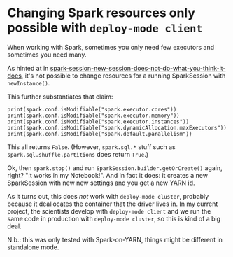 Changing Spark resources only possible with `deploy-mode client`
===========

When working with Spark, sometimes you only need few executors and sometimes you need many.

As hinted at in [spark-session-new-session-does-not-do-what-you-think-it-does](spark-session-new-session-does-not-do-what-you-think-it-does.md), it's not possible to change resources for a running SparkSession with `newInstance()`.

This further substantiates that claim:
      
```
print(spark.conf.isModifiable("spark.executor.cores"))
print(spark.conf.isModifiable("spark.executor.memory"))
print(spark.conf.isModifiable("spark.executor.instances"))
print(spark.conf.isModifiable("spark.dynamicAllocation.maxExecutors"))
print(spark.conf.isModifiable("spark.default.parallelism"))
```

This all returns `False`. (However, `spark.sql.*` stuff such as `spark.sql.shuffle.partitions` does return `True`.)

Ok, then `spark.stop()` and run `SparkSession.builder.getOrCreate()` again, right? "It works in my Notebook!". And in fact it does: it creates a new SparkSession with new new settings and you get a new YARN id.

As it turns out, this does _not_ work with `deploy-mode cluster`, probably because it deallocates the container that the driver lives in. In my current project, the scientists develop with `deploy-mode client` and we run the same code in production with `deploy-mode cluster`, so this is kind of a big deal.

N.b.: this was only tested with Spark-on-YARN, things might be different in standalone mode.
